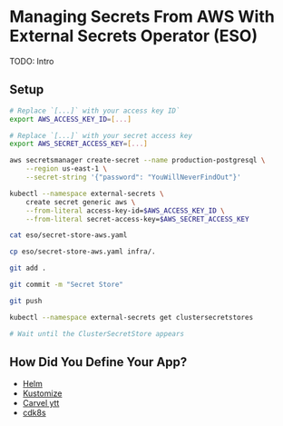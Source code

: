 # Managing Secrets From AWS With External Secrets Operator (ESO)

TODO: Intro

## Setup

```bash
# Replace `[...]` with your access key ID`
export AWS_ACCESS_KEY_ID=[...]

# Replace `[...]` with your secret access key
export AWS_SECRET_ACCESS_KEY=[...]

aws secretsmanager create-secret --name production-postgresql \
    --region us-east-1 \
    --secret-string '{"password": "YouWillNeverFindOut"}'

kubectl --namespace external-secrets \
    create secret generic aws \
    --from-literal access-key-id=$AWS_ACCESS_KEY_ID \
    --from-literal secret-access-key=$AWS_SECRET_ACCESS_KEY

cat eso/secret-store-aws.yaml

cp eso/secret-store-aws.yaml infra/.

git add .

git commit -m "Secret Store"

git push

kubectl --namespace external-secrets get clustersecretstores

# Wait until the ClusterSecretStore appears
```

## How Did You Define Your App?

* [Helm](helm.md)
* [Kustomize](kustomize.md)
* [Carvel ytt](carvel.md)
* [cdk8s](cdk8s.md)
